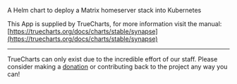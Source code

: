 A Helm chart to deploy a Matrix homeserver stack into Kubernetes

This App is supplied by TrueCharts, for more information visit the manual: [https://truecharts.org/docs/charts/stable/synapse](https://truecharts.org/docs/charts/stable/synapse)

---

TrueCharts can only exist due to the incredible effort of our staff.
Please consider making a [donation](https://truecharts.org/docs/about/sponsor) or contributing back to the project any way you can!
